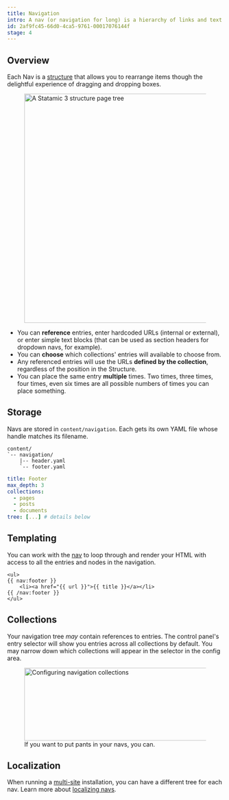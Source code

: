 ```yaml
---
title: Navigation
intro: A nav (or navigation for long) is a hierarchy of links and text nodes that are used to build navs and menus on the frontend of your site.
id: 2af9fc45-66d0-4ca5-9761-00017076144f
stage: 4
---
```

## Overview

Each Nav is a [structure](/structures) that allows you to rearrange items though the delightful experience of dragging and dropping boxes.

<figure>
    <img src="/img/structure.png" alt="A Statamic 3 structure page tree" width="535">
</figure>


- You can **reference** entries, enter hardcoded URLs (internal or external), or enter simple text blocks (that can be used as section headers for dropdown navs, for example).
- You can **choose** which collections' entries will available to choose from.
- Any referenced entries will use the URLs **defined by the collection**, regardless of the position in the Structure.
- You can place the same entry **multiple** times. Two times, three times, four times, even six times are all possible numbers of times you can place something.

## Storage

Navs are stored in `content/navigation`. Each gets its own YAML file whose handle matches its filename.

``` files
content/
`-- navigation/
    |-- header.yaml
    `-- footer.yaml
```

``` yaml
title: Footer
max_depth: 3
collections:
  - pages
  - posts
  - documents
tree: [...] # details below
```


## Templating

You can work with the [nav](/tags/nav) to loop through and render your HTML with access to all the entries and nodes in the navigation.

```
<ul>
{{ nav:footer }}
    <li><a href="{{ url }}">{{ title }}</a></li>
{{ /nav:footer }}
</ul>
```

## Collections

Your navigation tree _may_ contain references to entries. The control panel's entry selector will show you entries across all collections by default. You may narrow down which collections will appear in the selector in the config area.

<figure>
    <img src="/img/navigation-collection-picker.png" alt="Configuring navigation collections" width="556" height="170">
    <figcaption>If you want to put pants in your navs, you can.</figcaption>
</figure>

## Localization

When running a [multi-site](/multi-site) installation, you can have a different tree for each nav. Learn more about [localizing navs](/knowledge-base/localizing-navigation).
